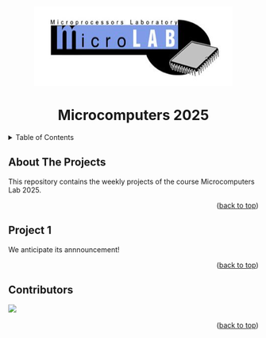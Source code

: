 <!-- PROJECT LOGO -->
<br />
<div align="center">
  <a href="https://github.com/orion-3464/Microcomputers_Lab_2025">
    <img src="readme_images/cropped-mlab_logo_white-1.jpg" alt="Logo" width="400" height="160">
</a>

<h1 align="center">Microcomputers 2025</h1>
</div>


<!-- TABLE OF CONTENTS -->
<details>
  <summary>Table of Contents</summary>
  <ul>
    <li><a href="#about-the-projects">About The Projects</a></li>
    <li><a href="#project-1">Project 1</a></li>
    <li><a href="#contributors">Contributors</a></li>
    <li><a href="#license">License</a></li>
    <li><a href="#contact">Contact</a></li>
    <li><a href="#acknowledgments">Acknowledgments</a></li>
  </ul>
</details>

<!-- ABOUT THE PROJECT -->
## About The Projects

This repository contains the weekly projects of the course Microcomputers Lab 2025.

<p align="right">(<a href="#readme-top">back to top</a>)</p>

<!-- PROJECT 1 -->
## Project 1
We anticipate its annnouncement!
<p align="right">(<a href="#readme-top">back to top</a>)</p>

## Contributors
<a href="https://github.com/orion-3464/Microcomputers_Lab_2025/graphs/contributors">
  <img src="https://contrib.rocks/image?repo=orion-3464/Microcomputers_Lab_2025" />
</a>

<p align="right">(<a href="#readme-top">back to top</a>)</p>